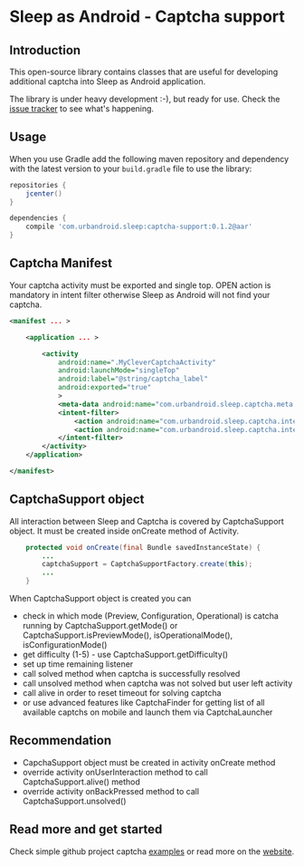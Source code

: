 # Sleep as Android - Captcha support

## Introduction

This open-source library contains classes that are useful for developing
additional captcha into Sleep as Android application.

The library is under heavy development :-), but ready for use. Check the
[issue tracker][issues] to see what's happening.


## Usage

When you use Gradle add the following maven repository and dependency with the latest version
to your `build.gradle` file to use the library:

```groovy
repositories {
    jcenter()
}

dependencies {
    compile 'com.urbandroid.sleep:captcha-support:0.1.2@aar'
}
```
## Captcha Manifest

Your captcha activity must be exported and single top. OPEN action is mandatory in intent filter otherwise
Sleep as Android will not find your captcha.

```xml
<manifest ... >

    <application ... >

        <activity
            android:name=".MyCleverCaptchaActivity"
            android:launchMode="singleTop"
            android:label="@string/captcha_label"
            android:exported="true"
            >
            <meta-data android:name="com.urbandroid.sleep.captcha.meta.has_difficulty" android:value="true"/>
            <intent-filter>
                <action android:name="com.urbandroid.sleep.captcha.intent.action.OPEN"/>
                <action android:name="com.urbandroid.sleep.captcha.intent.action.CONFIG"/>
            </intent-filter>
        </activity>
    </application>

</manifest>
```
## CaptchaSupport object

All interaction between Sleep and Captcha is covered by CaptchaSupport object. It must
be created inside onCreate method of Activity.

```java
    protected void onCreate(final Bundle savedInstanceState) {
        ...
        captchaSupport = CaptchaSupportFactory.create(this);
        ...
    }
```

When CaptchaSupport object is created you can
* check in which mode (Preview, Configuration, Operational) is catcha running by CaptchaSupport.getMode()
or CaptchaSupport.isPreviewMode(), isOperationalMode(), isConfigurationMode()
* get difficulty (1-5) - use CaptchaSupport.getDifficulty()
* set up time remaining listener
* call solved method when captcha is successfully resolved
* call unsolved method when captcha was not solved but user left activity
* call alive in order to reset timeout for solving captcha
* or use advanced features like CaptchaFinder for getting list of all available captchs on mobile
and launch them via CaptchaLauncher

## Recommendation
* CapchaSupport object must be created in activity onCreate method
* override activity onUserInteraction method to call CaptchaSupport.alive() method
* override activity onBackPressed method to call CaptchaSupport.unsolved()

## Read more and get started

Check simple github project captcha [examples] or read more on the [website][website].

[examples]: https://github.com/urbandroid-team/sleep-captcha-examples/
[issues]: https://github.com/urbandroid-team/sleep-captcha-support/issues
[website]: http://sleep.urbandroid.org/documentation/developer-api/captcha-api
